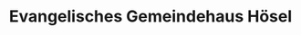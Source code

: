 ---
title: "Evangelisches Gemeindehaus Hösel"
url: /ratingen/evangelisches-gemeindehaus-hoesel/
shop: Einkaufszentrum
---